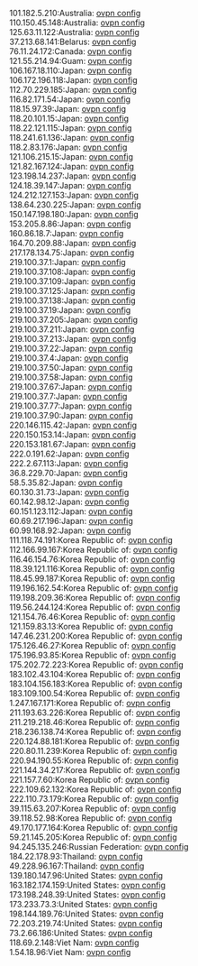 101.182.5.210:Australia: [ovpn config](vpn/101_182_5_210.ovpn)  
110.150.45.148:Australia: [ovpn config](vpn/110_150_45_148.ovpn)  
125.63.11.122:Australia: [ovpn config](vpn/125_63_11_122.ovpn)  
37.213.68.141:Belarus: [ovpn config](vpn/37_213_68_141.ovpn)  
76.11.24.172:Canada: [ovpn config](vpn/76_11_24_172.ovpn)  
121.55.214.94:Guam: [ovpn config](vpn/121_55_214_94.ovpn)  
106.167.18.110:Japan: [ovpn config](vpn/106_167_18_110.ovpn)  
106.172.196.118:Japan: [ovpn config](vpn/106_172_196_118.ovpn)  
112.70.229.185:Japan: [ovpn config](vpn/112_70_229_185.ovpn)  
116.82.171.54:Japan: [ovpn config](vpn/116_82_171_54.ovpn)  
118.15.97.39:Japan: [ovpn config](vpn/118_15_97_39.ovpn)  
118.20.101.15:Japan: [ovpn config](vpn/118_20_101_15.ovpn)  
118.22.121.115:Japan: [ovpn config](vpn/118_22_121_115.ovpn)  
118.241.61.136:Japan: [ovpn config](vpn/118_241_61_136.ovpn)  
118.2.83.176:Japan: [ovpn config](vpn/118_2_83_176.ovpn)  
121.106.215.15:Japan: [ovpn config](vpn/121_106_215_15.ovpn)  
121.82.167.124:Japan: [ovpn config](vpn/121_82_167_124.ovpn)  
123.198.14.237:Japan: [ovpn config](vpn/123_198_14_237.ovpn)  
124.18.39.147:Japan: [ovpn config](vpn/124_18_39_147.ovpn)  
124.212.127.153:Japan: [ovpn config](vpn/124_212_127_153.ovpn)  
138.64.230.225:Japan: [ovpn config](vpn/138_64_230_225.ovpn)  
150.147.198.180:Japan: [ovpn config](vpn/150_147_198_180.ovpn)  
153.205.8.86:Japan: [ovpn config](vpn/153_205_8_86.ovpn)  
160.86.18.7:Japan: [ovpn config](vpn/160_86_18_7.ovpn)  
164.70.209.88:Japan: [ovpn config](vpn/164_70_209_88.ovpn)  
217.178.134.75:Japan: [ovpn config](vpn/217_178_134_75.ovpn)  
219.100.37.1:Japan: [ovpn config](vpn/219_100_37_1.ovpn)  
219.100.37.108:Japan: [ovpn config](vpn/219_100_37_108.ovpn)  
219.100.37.109:Japan: [ovpn config](vpn/219_100_37_109.ovpn)  
219.100.37.125:Japan: [ovpn config](vpn/219_100_37_125.ovpn)  
219.100.37.138:Japan: [ovpn config](vpn/219_100_37_138.ovpn)  
219.100.37.19:Japan: [ovpn config](vpn/219_100_37_19.ovpn)  
219.100.37.205:Japan: [ovpn config](vpn/219_100_37_205.ovpn)  
219.100.37.211:Japan: [ovpn config](vpn/219_100_37_211.ovpn)  
219.100.37.213:Japan: [ovpn config](vpn/219_100_37_213.ovpn)  
219.100.37.22:Japan: [ovpn config](vpn/219_100_37_22.ovpn)  
219.100.37.4:Japan: [ovpn config](vpn/219_100_37_4.ovpn)  
219.100.37.50:Japan: [ovpn config](vpn/219_100_37_50.ovpn)  
219.100.37.58:Japan: [ovpn config](vpn/219_100_37_58.ovpn)  
219.100.37.67:Japan: [ovpn config](vpn/219_100_37_67.ovpn)  
219.100.37.7:Japan: [ovpn config](vpn/219_100_37_7.ovpn)  
219.100.37.77:Japan: [ovpn config](vpn/219_100_37_77.ovpn)  
219.100.37.90:Japan: [ovpn config](vpn/219_100_37_90.ovpn)  
220.146.115.42:Japan: [ovpn config](vpn/220_146_115_42.ovpn)  
220.150.153.14:Japan: [ovpn config](vpn/220_150_153_14.ovpn)  
220.153.181.67:Japan: [ovpn config](vpn/220_153_181_67.ovpn)  
222.0.191.62:Japan: [ovpn config](vpn/222_0_191_62.ovpn)  
222.2.67.113:Japan: [ovpn config](vpn/222_2_67_113.ovpn)  
36.8.229.70:Japan: [ovpn config](vpn/36_8_229_70.ovpn)  
58.5.35.82:Japan: [ovpn config](vpn/58_5_35_82.ovpn)  
60.130.31.73:Japan: [ovpn config](vpn/60_130_31_73.ovpn)  
60.142.98.12:Japan: [ovpn config](vpn/60_142_98_12.ovpn)  
60.151.123.112:Japan: [ovpn config](vpn/60_151_123_112.ovpn)  
60.69.217.196:Japan: [ovpn config](vpn/60_69_217_196.ovpn)  
60.99.168.92:Japan: [ovpn config](vpn/60_99_168_92.ovpn)  
111.118.74.191:Korea Republic of: [ovpn config](vpn/111_118_74_191.ovpn)  
112.166.99.167:Korea Republic of: [ovpn config](vpn/112_166_99_167.ovpn)  
116.46.154.76:Korea Republic of: [ovpn config](vpn/116_46_154_76.ovpn)  
118.39.121.116:Korea Republic of: [ovpn config](vpn/118_39_121_116.ovpn)  
118.45.99.187:Korea Republic of: [ovpn config](vpn/118_45_99_187.ovpn)  
119.196.162.54:Korea Republic of: [ovpn config](vpn/119_196_162_54.ovpn)  
119.198.209.36:Korea Republic of: [ovpn config](vpn/119_198_209_36.ovpn)  
119.56.244.124:Korea Republic of: [ovpn config](vpn/119_56_244_124.ovpn)  
121.154.76.46:Korea Republic of: [ovpn config](vpn/121_154_76_46.ovpn)  
121.159.83.13:Korea Republic of: [ovpn config](vpn/121_159_83_13.ovpn)  
147.46.231.200:Korea Republic of: [ovpn config](vpn/147_46_231_200.ovpn)  
175.126.46.27:Korea Republic of: [ovpn config](vpn/175_126_46_27.ovpn)  
175.196.93.85:Korea Republic of: [ovpn config](vpn/175_196_93_85.ovpn)  
175.202.72.223:Korea Republic of: [ovpn config](vpn/175_202_72_223.ovpn)  
183.102.43.104:Korea Republic of: [ovpn config](vpn/183_102_43_104.ovpn)  
183.104.156.183:Korea Republic of: [ovpn config](vpn/183_104_156_183.ovpn)  
183.109.100.54:Korea Republic of: [ovpn config](vpn/183_109_100_54.ovpn)  
1.247.167.171:Korea Republic of: [ovpn config](vpn/1_247_167_171.ovpn)  
211.193.63.226:Korea Republic of: [ovpn config](vpn/211_193_63_226.ovpn)  
211.219.218.46:Korea Republic of: [ovpn config](vpn/211_219_218_46.ovpn)  
218.236.138.74:Korea Republic of: [ovpn config](vpn/218_236_138_74.ovpn)  
220.124.88.181:Korea Republic of: [ovpn config](vpn/220_124_88_181.ovpn)  
220.80.11.239:Korea Republic of: [ovpn config](vpn/220_80_11_239.ovpn)  
220.94.190.55:Korea Republic of: [ovpn config](vpn/220_94_190_55.ovpn)  
221.144.34.217:Korea Republic of: [ovpn config](vpn/221_144_34_217.ovpn)  
221.157.7.60:Korea Republic of: [ovpn config](vpn/221_157_7_60.ovpn)  
222.109.62.132:Korea Republic of: [ovpn config](vpn/222_109_62_132.ovpn)  
222.110.73.179:Korea Republic of: [ovpn config](vpn/222_110_73_179.ovpn)  
39.115.63.207:Korea Republic of: [ovpn config](vpn/39_115_63_207.ovpn)  
39.118.52.98:Korea Republic of: [ovpn config](vpn/39_118_52_98.ovpn)  
49.170.177.164:Korea Republic of: [ovpn config](vpn/49_170_177_164.ovpn)  
59.21.145.205:Korea Republic of: [ovpn config](vpn/59_21_145_205.ovpn)  
94.245.135.246:Russian Federation: [ovpn config](vpn/94_245_135_246.ovpn)  
184.22.178.93:Thailand: [ovpn config](vpn/184_22_178_93.ovpn)  
49.228.96.167:Thailand: [ovpn config](vpn/49_228_96_167.ovpn)  
139.180.147.96:United States: [ovpn config](vpn/139_180_147_96.ovpn)  
163.182.174.159:United States: [ovpn config](vpn/163_182_174_159.ovpn)  
173.198.248.39:United States: [ovpn config](vpn/173_198_248_39.ovpn)  
173.233.73.3:United States: [ovpn config](vpn/173_233_73_3.ovpn)  
198.144.189.76:United States: [ovpn config](vpn/198_144_189_76.ovpn)  
72.203.219.74:United States: [ovpn config](vpn/72_203_219_74.ovpn)  
73.2.66.186:United States: [ovpn config](vpn/73_2_66_186.ovpn)  
118.69.2.148:Viet Nam: [ovpn config](vpn/118_69_2_148.ovpn)  
1.54.18.96:Viet Nam: [ovpn config](vpn/1_54_18_96.ovpn)  
